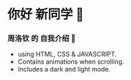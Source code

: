 # 你好 新同学 🌊
###  周洛钦 的 自我介绍 🌊

- using HTML, CSS & JAVASCRIPT.
- Contains animations when scrolling.
- Includes a dark and light mode.
